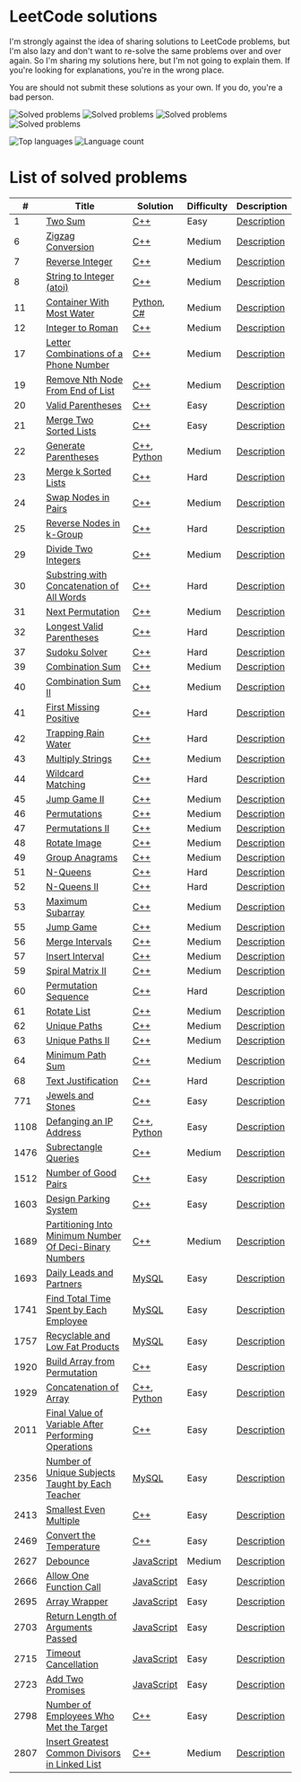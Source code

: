 # LeetCode solutions

I'm strongly against the idea of sharing solutions to LeetCode problems, but I'm also lazy and don't want to re-solve the same problems over and over again. So I'm sharing my solutions here, but I'm not going to explain them. If you're looking for explanations, you're in the wrong place.

You are should not submit these solutions as your own. If you do, you're a bad person.
 
![Solved problems](https://badges.peiyuan.ch/leetcode/ruvn-1fgas/solved?difficulty=all&style=for-the-badge&color=ffa116)
![Solved problems](https://badges.peiyuan.ch/leetcode/ruvn-1fgas/solved?difficulty=easy&style=for-the-badge&color=green)
![Solved problems](https://badges.peiyuan.ch/leetcode/ruvn-1fgas/solved?difficulty=medium&style=for-the-badge&color=yellow)
![Solved problems](https://badges.peiyuan.ch/leetcode/ruvn-1fgas/solved?difficulty=hard&style=for-the-badge&color=red)

![Top languages](https://img.shields.io/github/languages/top/ruvn-1fgas/leetcode?color=red&style=for-the-badge)
![Language count](https://img.shields.io/github/languages/count/ruvn-1fgas/leetcode?color=red&style=for-the-badge)

# List of solved problems
| # | Title | Solution | Difficulty | Description |
|---| ----- | -------- | ---------- | ----------- |
| 1 | [Two Sum](https://leetcode.com/problems/two-sum/) | [C++](Easy/1.%20Two%20Sum.cpp) | Easy | [Description](Easy/1.%20Two%20Sum.md) |
| 6 | [Zigzag Conversion](https://leetcode.com/problems/zigzag-conversion/) | [C++](Medium/6.%20Zigzag%20Conversion.cpp) | Medium | [Description](Medium/6.%20Zigzag%20Conversion.md) |
| 7 | [Reverse Integer](https://leetcode.com/problems/reverse-integer/) | [C++](Medium/7.%20Reverse%20Integer.cpp) | Medium | [Description](Medium/7.%20Reverse%20Integer.md) |
| 8 | [String to Integer (atoi)](https://leetcode.com/problems/string-to-integer-(atoi)/) | [C++](Medium/8.%20String%20to%20Integer%20(atoi).cpp) | Medium | [Description](Medium/8.%20String%20to%20Integer%20(atoi).md) |
| 11 | [Container With Most Water](https://leetcode.com/problems/container-with-most-water/) | [Python](Medium/11.%20Container%20With%20Most%20Water.py), [C#](Medium/11.%20Container%20With%20Most%20Water.cs) | Medium | [Description](Medium/11.%20Container%20With%20Most%20Water.md) |
| 12 | [Integer to Roman](https://leetcode.com/problems/integer-to-roman/) | [C++](Medium/12.%20Integer%20to%20Roman.cpp) | Medium | [Description](Medium/12.%20Integer%20to%20Roman.md) |
| 17 | [Letter Combinations of a Phone Number](https://leetcode.com/problems/letter-combinations-of-a-phone-number/) | [C++](Medium/17.%20Letter%20Combinations%20of%20a%20Phone%20Number.cpp) | Medium | [Description](Medium/17.%20Letter%20Combinations%20of%20a%20Phone%20Number.md) |
| 19 | [Remove Nth Node From End of List](https://leetcode.com/problems/remove-nth-node-from-end-of-list/) | [C++](Medium/19.%20Remove%20Nth%20Node%20From%20End%20of%20List.cpp) | Medium | [Description](Medium/19.%20Remove%20Nth%20Node%20From%20End%20of%20List.md) |
| 20 | [Valid Parentheses](https://leetcode.com/problems/valid-parentheses/) | [C++](Easy/20.%20Valid%20Parentheses.cpp) | Easy | [Description](Easy/20.%20Valid%20Parentheses.md) |
| 21 | [Merge Two Sorted Lists](https://leetcode.com/problems/merge-two-sorted-lists/) | [C++](Easy/21.%20Merge%20Two%20Sorted%20Lists.cpp) | Easy | [Description](Easy/21.%20Merge%20Two%20Sorted%20Lists.md) |
| 22 | [Generate Parentheses](https://leetcode.com/problems/generate-parentheses/) | [C++](Medium/22.%20Generate%20Parentheses.cpp), [Python](Medium/22.%20Generate%20Parentheses.py) | Medium | [Description](Medium/22.%20Generate%20Parentheses.md) |
| 23 | [Merge k Sorted Lists](https://leetcode.com/problems/merge-k-sorted-lists/) | [C++](Hard/23.%20Merge%20k%20Sorted%20Lists.cpp) | Hard | [Description](Hard/23.%20Merge%20k%20Sorted%20Lists.md) |
| 24 | [Swap Nodes in Pairs](https://leetcode.com/problems/swap-nodes-in-pairs/) | [C++](Medium/24.%20Swap%20Nodes%20in%20Pairs.cpp) | Medium | [Description](Medium/24.%20Swap%20Nodes%20in%20Pairs.md) |
| 25 | [Reverse Nodes in k-Group](https://leetcode.com/problems/reverse-nodes-in-k-group/) | [C++](Hard/25.%20Reverse%20Nodes%20in%20k-Group.cpp) | Hard | [Description](Hard/25.%20Reverse%20Nodes%20in%20k-Group.md) |
| 29 | [Divide Two Integers](https://leetcode.com/problems/divide-two-integers/) | [C++](Medium/29.%20Divide%20Two%20Integers.cpp) | Medium | [Description](Medium/29.%20Divide%20Two%20Integers.md) |
| 30 | [Substring with Concatenation of All Words](https://leetcode.com/problems/substring-with-concatenation-of-all-words/) | [C++](Hard/30.%20Substring%20with%20Concatenation%20of%20All%20Words.cpp) | Hard | [Description](Hard/30.%20Substring%20with%20Concatenation%20of%20All%20Words.md) |
| 31 | [Next Permutation](https://leetcode.com/problems/next-permutation/) | [C++](Medium/31.%20Next%20Permutation.cpp) | Medium | [Description](Medium/31.%20Next%20Permutation.md) |
| 32 | [Longest Valid Parentheses](https://leetcode.com/problems/longest-valid-parentheses/) | [C++](Hard/32.%20Longest%20Valid%20Parentheses.cpp) | Hard | [Description](Hard/32.%20Longest%20Valid%20Parentheses.md) |
| 37 | [Sudoku Solver](https://leetcode.com/problems/sudoku-solver/) | [C++](Hard/37.%20Sudoku%20Solver.cpp) | Hard | [Description](Hard/37.%20Sudoku%20Solver.md) |
| 39 | [Combination Sum](https://leetcode.com/problems/combination-sum/) | [C++](Medium/39.%20Combination%20Sum.cpp) | Medium | [Description](Medium/39.%20Combination%20Sum.md) |
| 40 | [Combination Sum II](https://leetcode.com/problems/combination-sum-ii/) | [C++](Medium/40.%20Combination%20Sum%20II.cpp) | Medium | [Description](Medium/40.%20Combination%20Sum%20II.md) |
| 41 | [First Missing Positive](https://leetcode.com/problems/first-missing-positive/) | [C++](Hard/41.%20First%20Missing%20Positive.cpp) | Hard | [Description](Hard/41.%20First%20Missing%20Positive.md) |
| 42 | [Trapping Rain Water](https://leetcode.com/problems/trapping-rain-water/) | [C++](Hard/42.%20Trapping%20Rain%20Water.cpp) | Hard | [Description](Hard/42.%20Trapping%20Rain%20Water.md) |
| 43 | [Multiply Strings](https://leetcode.com/problems/multiply-strings/) | [C++](Medium/43.%20Multiply%20Strings.cpp) | Medium | [Description](Medium/43.%20Multiply%20Strings.md) |
| 44 | [Wildcard Matching](https://leetcode.com/problems/wildcard-matching/) | [C++](Hard/44.%20Wildcard%20Matching.cpp) | Hard | [Description](Hard/44.%20Wildcard%20Matching.md) |
| 45 | [Jump Game II](https://leetcode.com/problems/jump-game-ii/) | [C++](Medium/45.%20Jump%20Game%20II.cpp) | Medium | [Description](Medium/45.%20Jump%20Game%20II.md) |
| 46 | [Permutations](https://leetcode.com/problems/permutations/) | [C++](Medium/46.%20Permutations.cpp) | Medium | [Description](Medium/46.%20Permutations.md) |
| 47 | [Permutations II](https://leetcode.com/problems/permutations-ii/) | [C++](Medium/47.%20Permutations%20II.cpp) | Medium | [Description](Medium/47.%20Permutations%20II.md) |
| 48 | [Rotate Image](https://leetcode.com/problems/rotate-image/) | [C++](Medium/48.%20Rotate%20Image.cpp) | Medium | [Description](Medium/48.%20Rotate%20Image.md) |
| 49 | [Group Anagrams](https://leetcode.com/problems/group-anagrams/) | [C++](Medium/49.%20Group%20Anagrams.cpp) | Medium | [Description](Medium/49.%20Group%20Anagrams.md) |
| 51 | [N-Queens](https://leetcode.com/problems/n-queens/) | [C++](Hard/51.%20N-Queens.cpp) | Hard | [Description](Hard/51.%20N-Queens.md) |
| 52 | [N-Queens II](https://leetcode.com/problems/n-queens-ii/) | [C++](Hard/52.%20N-Queens%20II.cpp) | Hard | [Description](Hard/52.%20N-Queens%20II.md) |
| 53 | [Maximum Subarray](https://leetcode.com/problems/maximum-subarray/) | [C++](Medium/53.%20Maximum%20Subarray.cpp) | Medium | [Description](Medium/53.%20Maximum%20Subarray.md) |
| 55 | [Jump Game](https://leetcode.com/problems/jump-game/) | [C++](Medium/55.%20Jump%20Game.cpp) | Medium | [Description](Medium/55.%20Jump%20Game.md) |
| 56 | [Merge Intervals](https://leetcode.com/problems/merge-intervals/) | [C++](Medium/56.%20Merge%20Intervals.cpp) | Medium | [Description](Medium/56.%20Merge%20Intervals.md) |
| 57 | [Insert Interval](https://leetcode.com/problems/insert-interval/) | [C++](Medium/57.%20Insert%20Interval.cpp) | Medium | [Description](Medium/57.%20Insert%20Interval.md) |
| 59 | [Spiral Matrix II](https://leetcode.com/problems/spiral-matrix-ii/) | [C++](Medium/59.%20Spiral%20Matrix%20II.cpp) | Medium | [Description](Medium/59.%20Spiral%20Matrix%20II.md) |
| 60 | [Permutation Sequence](https://leetcode.com/problems/permutation-sequence/) | [C++](Hard/60.%20Permutation%20Sequence.cpp) | Hard | [Description](Hard/60.%20Permutation%20Sequence.md) |
| 61 | [Rotate List](https://leetcode.com/problems/rotate-list/) | [C++](Medium/61.%20Rotate%20List.cpp) | Medium | [Description](Medium/61.%20Rotate%20List.md) |
| 62 | [Unique Paths](https://leetcode.com/problems/unique-paths/) | [C++](Medium/62.%20Unique%20Paths.cpp) | Medium | [Description](Medium/62.%20Unique%20Paths.md) |
| 63 | [Unique Paths II](https://leetcode.com/problems/unique-paths-ii/) | [C++](Medium/63.%20Unique%20Paths%20II.cpp) | Medium | [Description](Medium/63.%20Unique%20Paths%20II.md) |
| 64 | [Minimum Path Sum](https://leetcode.com/problems/minimum-path-sum/) | [C++](Medium/64.%20Minimum%20Path%20Sum.cpp) | Medium | [Description](Medium/64.%20Minimum%20Path%20Sum.md) |
| 68 | [Text Justification](https://leetcode.com/problems/text-justification/) | [C++](Hard/68.%20Text%20Justification.cpp) | Hard | [Description](Hard/68.%20Text%20Justification.md) |
| 771 | [Jewels and Stones](https://leetcode.com/problems/jewels-and-stones/) | [C++](Easy/771.%20Jewels%20and%20Stones.cpp) | Easy | [Description](Easy/771.%20Jewels%20and%20Stones.md) |
| 1108 | [Defanging an IP Address](https://leetcode.com/problems/defanging-an-ip-address/) | [C++](Easy/1108.%20Defanging%20an%20IP%20Address.cpp), [Python](Easy/1108.%20Defanging%20an%20IP%20Address.py) | Easy | [Description](Easy/1108.%20Defanging%20an%20IP%20Address.md) |
| 1476 | [Subrectangle Queries](https://leetcode.com/problems/subrectangle-queries/) | [C++](Medium/1476.%20Subrectangle%20Queries.cpp) | Medium | [Description](Medium/1476.%20Subrectangle%20Queries.md) |
| 1512 | [Number of Good Pairs](https://leetcode.com/problems/number-of-good-pairs/) | [C++](Easy/1512.%20Number%20of%20Good%20Pairs.cpp) | Easy | [Description](Easy/1512.%20Number%20of%20Good%20Pairs.md) |
| 1603 | [Design Parking System](https://leetcode.com/problems/design-parking-system/) | [C++](Easy/1603.%20Design%20Parking%20System.cpp) | Easy | [Description](Easy/1603.%20Design%20Parking%20System.md) |
| 1689 | [Partitioning Into Minimum Number Of Deci-Binary Numbers](https://leetcode.com/problems/partitioning-into-minimum-number-of-deci-binary-numbers/) | [C++](Medium/1689.%20Partitioning%20Into%20Minimum%20Number%20Of%20Deci-Binary%20Numbers.cpp) | Medium | [Description](Medium/1689.%20Partitioning%20Into%20Minimum%20Number%20Of%20Deci-Binary%20Numbers.md) |
| 1693 | [Daily Leads and Partners](https://leetcode.com/problems/daily-leads-and-partners/) | [MySQL](Easy/1693.%20Daily%20Leads%20and%20Partners.sql) | Easy | [Description](Easy/1693.%20Daily%20Leads%20and%20Partners.md) |
| 1741 | [Find Total Time Spent by Each Employee](https://leetcode.com/problems/find-total-time-spent-by-each-employee/) | [MySQL](Easy/1741.%20Find%20Total%20Time%20Spent%20by%20Each%20Employee.sql) | Easy | [Description](Easy/1741.%20Find%20Total%20Time%20Spent%20by%20Each%20Employee.md) |
| 1757 | [Recyclable and Low Fat Products](https://leetcode.com/problems/recyclable-and-low-fat-products/) | [MySQL](Easy/1757.%20Recyclable%20and%20Low%20Fat%20Products.sql) | Easy | [Description](Easy/1757.%20Recyclable%20and%20Low%20Fat%20Products.md) |
| 1920 | [Build Array from Permutation](https://leetcode.com/problems/build-array-from-permutation/) | [C++](Easy/1920.%20Build%20Array%20from%20Permutation.cpp) | Easy | [Description](Easy/1920.%20Build%20Array%20from%20Permutation.md) |
| 1929 | [Concatenation of Array](https://leetcode.com/problems/concatenation-of-array/) | [C++](Easy/1929.%20Concatenation%20of%20Array.cpp), [Python](Easy/1929.%20Concatenation%20of%20Array.py) | Easy | [Description](Easy/1929.%20Concatenation%20of%20Array.md) |
| 2011 | [Final Value of Variable After Performing Operations](https://leetcode.com/problems/final-value-of-variable-after-performing-operations/) | [C++](Easy/2011.%20Final%20Value%20of%20Variable%20After%20Performing%20Operations.cpp) | Easy | [Description](Easy/2011.%20Final%20Value%20of%20Variable%20After%20Performing%20Operations.md) |
| 2356 | [Number of Unique Subjects Taught by Each Teacher](https://leetcode.com/problems/number-of-unique-subjects-taught-by-each-teacher/) | [MySQL](Easy/2356.%20Number%20of%20Unique%20Subjects%20Taught%20by%20Each%20Teacher.sql) | Easy | [Description](Easy/2356.%20Number%20of%20Unique%20Subjects%20Taught%20by%20Each%20Teacher.md) |
| 2413 | [Smallest Even Multiple](https://leetcode.com/problems/smallest-even-multiple/) | [C++](Easy/2413.%20Smallest%20Even%20Multiple.cpp) | Easy | [Description](Easy/2413.%20Smallest%20Even%20Multiple.md) |
| 2469 | [Convert the Temperature](https://leetcode.com/problems/convert-the-temperature/) | [C++](Easy/2469.%20Convert%20the%20Temperature.cpp) | Easy | [Description](Easy/2469.%20Convert%20the%20Temperature.md) |
| 2627 | [Debounce](https://leetcode.com/problems/debounce/) | [JavaScript](Medium/2627.%20Debounce.js) | Medium | [Description](Medium/2627.%20Debounce.md) |
| 2666 | [Allow One Function Call](https://leetcode.com/problems/allow-one-function-call/) | [JavaScript](Easy/2666.%20Allow%20One%20Function%20Call.js) | Easy | [Description](Easy/2666.%20Allow%20One%20Function%20Call.md) |
| 2695 | [Array Wrapper](https://leetcode.com/problems/array-wrapper/) | [JavaScript](Easy/2695.%20Array%20Wrapper.js) | Easy | [Description](Easy/2695.%20Array%20Wrapper.md) |
| 2703 | [Return Length of Arguments Passed](https://leetcode.com/problems/return-length-of-arguments-passed/) | [JavaScript](Easy/2703.%20Return%20Length%20of%20Arguments%20Passed.js) | Easy | [Description](Easy/2703.%20Return%20Length%20of%20Arguments%20Passed.md) |
| 2715 | [Timeout Cancellation](https://leetcode.com/problems/timeout-cancellation/) | [JavaScript](Easy/2715.%20Timeout%20Cancellation.js) | Easy | [Description](Easy/2715.%20Timeout%20Cancellation.md) |
| 2723 | [Add Two Promises](https://leetcode.com/problems/add-two-promises/) | [JavaScript](Easy/2723.%20Add%20Two%20Promises.js) | Easy | [Description](Easy/2723.%20Add%20Two%20Promises.md) |
| 2798 | [Number of Employees Who Met the Target](https://leetcode.com/problems/number-of-employees-who-met-the-target/) | [C++](Easy/2798.%20Number%20of%20Employees%20Who%20Met%20the%20Target.cpp) | Easy | [Description](Easy/2798.%20Number%20of%20Employees%20Who%20Met%20the%20Target.md) |
| 2807 | [Insert Greatest Common Divisors in Linked List](https://leetcode.com/problems/insert-greatest-common-divisors-in-linked-list/) | [C++](Medium/2807.%20Insert%20Greatest%20Common%20Divisors%20in%20Linked%20List.cpp) | Medium | [Description](Medium/2807.%20Insert%20Greatest%20Common%20Divisors%20in%20Linked%20List.md) |
